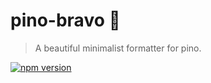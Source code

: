 # pino-bravo 👏

> A beautiful minimalist formatter for pino.

[![npm version][1]][2]

[1]: https://img.shields.io/npm/v/pino-bravo.svg?style=flat-square
[2]: https://npmjs.org/package/pino-bravo
